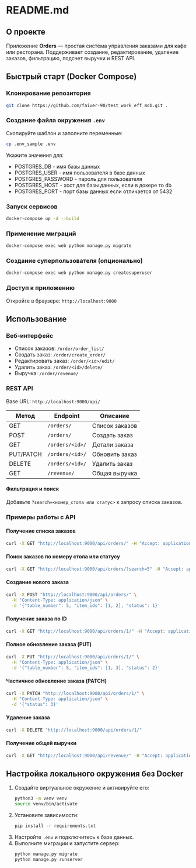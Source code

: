 # README.md

## О проекте

Приложение **Orders** — простая система управления заказами для кафе или
ресторана. Поддерживает создание, редактирование, удаление заказов, фильтрацию,
подсчет выручки и REST API.

## Быстрый старт (Docker Compose)

### Клонирование репозитория

```bash
git clone https://github.com/faiver-90/test_work_eff_mob.git .
```

### Создание файла окружения `.env`

Скопируйте шаблон и заполните переменные:

```bash
cp .env_sample .env
```

Укажите значения для:

- POSTGRES_DB - имя базы данных
- POSTGRES_USER - имя пользователя в базе данных
- POSTGRES_PASSWORD - пароль для пользователя
- POSTGRES_HOST - хост для базы данных, если в докере то db
- POSTGRES_PORT - порт базы данных если отличается от 5432

### Запуск сервисов

```bash
docker-compose up -d --build
```

### Применение миграций

```bash
docker-compose exec web python manage.py migrate
```

### Создание суперпользователя (опционально)

```bash
docker-compose exec web python manage.py createsuperuser
```

### Доступ к приложению

Откройте в браузере:  `http://localhost:9000`

## Использование

### Веб-интерфейс

- Список заказов: `/order/order_list/`
- Создать заказ: `/order/create_order/`
- Редактировать заказ: `/order/<id>/edit/`
- Удалить заказ: `/order/<id>/delete/`
- Выручка: `/order/revenue/`

### REST API

Base URL: `http://localhost:9000/api/`

| Метод    | Endpoint                    | Описание                   |
|----------|-----------------------------|----------------------------|
| GET      | `/orders/`                  | Список заказов             |
| POST     | `/orders/`                  | Создать заказ              |
| GET      | `/orders/<id>/`             | Детали заказа              |
| PUT/PATCH| `/orders/<id>/`             | Обновить заказ             |
| DELETE   | `/orders/<id>/`             | Удалить заказ              |
| GET      | `/revenue/`                 | Общая выручка              |


#### Фильтрация и поиск

Добавьте `?search=<номер_стола или статус>` к запросу списка заказов.

### Примеры работы с API

#### Получение списка заказов

```bash
curl -X GET "http://localhost:9000/api/orders/" -H "Accept: application/json"
```

#### Поиск заказов по номеру стола или статусу

```bash
curl -X GET "http://localhost:9000/api/orders/?search=5" -H "Accept: application/json"
```

#### Создание нового заказа

```bash
curl -X POST "http://localhost:9000/api/orders/" \
  -H "Content-Type: application/json" \
  -d '{"table_number": 5, "item_ids": [1, 2], "status": 1}'
```

#### Получение заказа по ID

```bash
curl -X GET "http://localhost:9000/api/orders/1/" -H "Accept: application/json"
```

#### Полное обновление заказа (PUT)

```bash
curl -X PUT "http://localhost:9000/api/orders/1/" \
  -H "Content-Type: application/json" \
  -d '{"table_number": 5, "item_ids": [1, 3], "status": 2}'
```

#### Частичное обновление заказа (PATCH)

```bash
curl -X PATCH "http://localhost:9000/api/orders/1/" \
  -H "Content-Type: application/json" \
  -d '{"status": 3}'
```

#### Удаление заказа

```bash
curl -X DELETE "http://localhost:9000/api/orders/1/"
```

#### Получение общей выручки

```bash
curl -X GET "http://localhost:9000/api/revenue/" -H "Accept: application/json"
```

## Настройка локального окружения без Docker

1. Создайте виртуальное окружение и активируйте его:
   ```bash
   python3 -m venv venv
   source venv/bin/activate
   ```
2. Установите зависимости:
   ```bash
   pip install -r requirements.txt
   ```
3. Настройте `.env` и подключитесь к базе данных.
4. Выполните миграции и запустите сервер:
   ```bash
   python manage.py migrate
   python manage.py runserver
   ```


